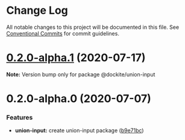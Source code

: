# Change Log

All notable changes to this project will be documented in this file.
See [Conventional Commits](https://conventionalcommits.org) for commit guidelines.

# [0.2.0-alpha.1](https://github.com/dockite/dockite/compare/@dockite/union-input@0.2.0-alpha.0...@dockite/union-input@0.2.0-alpha.1) (2020-07-17)

**Note:** Version bump only for package @dockite/union-input





# 0.2.0-alpha.0 (2020-07-07)


### Features

* **union-input:** create union-input package ([b9e71bc](https://github.com/dockite/dockite/commit/b9e71bc69ed01a3bb8e941c48f71eb55998c3e01))
